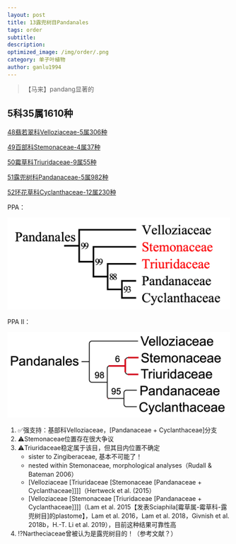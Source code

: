 ```yaml
---
layout: post
title: 13露兜树目Pandanales
tags: order    
subtitle: 
description: 
optimized_image: /img/order/.png
category: 单子叶植物
author: ganlu1994  
---
```


> 【马来】pandang显著的

## 5科35属1610种

[48翡若翠科Velloziaceae-5属306种](https://ganlu1994.github.io/48翡若翠科Velloziaceae/)

[49百部科Stemonaceae-4属37种](https://ganlu1994.github.io/49百部科Stemonaceae/)

[50霉草科Triuridaceae-9属55种](https://ganlu1994.github.io/50霉草科Triuridaceae/)

[51露兜树科Pandanaceae-5属982种](https://ganlu1994.github.io/51露兜树科Pandanaceae/)

[52环花草科Cyclanthaceae-12属230种](https://ganlu1994.github.io/52环花草科Cyclanthaceae/)

PPA：

![](/img/phylo/64-13露兜树目P1.png)

PPA II：

![](/img/phylo/64-13露兜树目P2.png)

1. ✅强支持：基部科Velloziaceae，[Pandanaceae + Cyclanthaceae]分支
2. ⚠️Stemonaceae位置存在很大争议
3. ⚠️Triuridaceae稳定属于该目，但其目内位置不确定
    * sister to Zingiberaceae, 基本不可能了！
    * nested within Stemonaceae, morphological analyses（Rudall & Bateman 2006）
    * [Velloziaceae [Triuridaceae [Stemonaceae [Pandanaceae + Cyclanthaceae]]]]（Hertweck et al. (2015）
    * [Velloziaceae [Stemonaceae [Triuridaceae [Pandanaceae + Cyclanthaceae]]]]（Lam et al. 2015【发表Sciaphila[霉草属-霉草科-露兜树目]的plastome】，Lam et al. 2016，Lam et al. 2018，Givnish et al. 2018b，H.-T. Li et al. 2019），目前这种结果可靠性高
4. ⁉️Nartheciaceae曾被认为是露兜树目的！（参考文献？）
